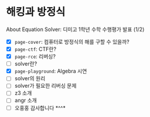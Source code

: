 # 해킹과 방정식
About Equation Solver: 디미고 1학년 수학 수행평가 발표 (1/2)

- [x] `page-cover`: 컴퓨터로 방정식의 해를 구할 수 있을까?
- [x] `page-ctf`: CTF란?
- [x] `page-rce`: 리버싱?
- [ ] solver란?
- [x] `page-playground`: Algebra 시연
- [ ] solver의 원리 
- [ ] solver가 필요한 리버싱 문제
- [ ] z3 소개
- [ ] angr 소개
- [ ] 오홍홍 감사합니다 \*^^\*

